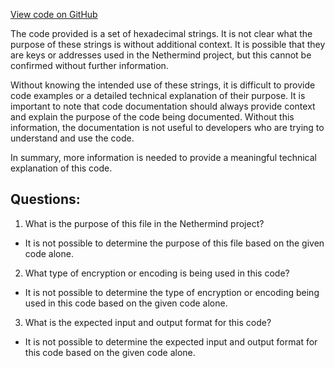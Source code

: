 [View code on GitHub](https://github.com/NethermindEth/nethermind/src/bench_precompiles/vectors/bnadd/current/input_param_scalar_0_gas_150.csv)

The code provided is a set of hexadecimal strings. It is not clear what the purpose of these strings is without additional context. It is possible that they are keys or addresses used in the Nethermind project, but this cannot be confirmed without further information.

Without knowing the intended use of these strings, it is difficult to provide code examples or a detailed technical explanation of their purpose. It is important to note that code documentation should always provide context and explain the purpose of the code being documented. Without this information, the documentation is not useful to developers who are trying to understand and use the code.

In summary, more information is needed to provide a meaningful technical explanation of this code.
## Questions: 
 1. What is the purpose of this file in the Nethermind project?
- It is not possible to determine the purpose of this file based on the given code alone. 

2. What type of encryption or encoding is being used in this code?
- It is not possible to determine the type of encryption or encoding being used in this code based on the given code alone.

3. What is the expected input and output format for this code?
- It is not possible to determine the expected input and output format for this code based on the given code alone.